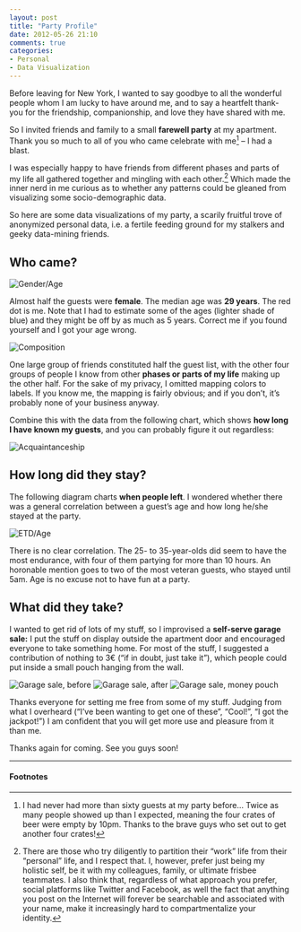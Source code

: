 ```yaml
---
layout: post
title: "Party Profile"
date: 2012-05-26 21:10
comments: true
categories: 
- Personal
- Data Visualization
---
```

Before leaving for New York, I wanted to say goodbye to all the wonderful people whom I am lucky to have around me, and to say a heartfelt thank-you for the friendship, companionship, and love they have shared with me.

So I invited friends and family to a small **farewell party** at my apartment. Thank you so much to all of you who came celebrate with me[^1] – I had a blast.

I was especially happy to have friends from different phases and parts of my life all gathered together and mingling with each other.[^2] Which made the inner nerd in me curious as to whether any patterns could be gleaned from visualizing some socio-demographic data.

So here are some data visualizations of my party, a scarily fruitful trove of anonymized personal data, i.e. a fertile feeding ground for my stalkers and geeky data-mining friends.

Who came?
------
![Gender/Age](/images/in-posts/2012-05/Party-gender-age.png)

Almost half the guests were **female**. The median age was **29 years**. The red dot is me. Note that I had to estimate some of the ages (lighter shade of blue) and they might be off by as much as 5 years. Correct me if you found yourself and I got your age wrong.

![Composition](/images/in-posts/2012-05/Party-composition.png)

One large group of friends constituted half the guest list, with the other four groups of people I know from other **phases or parts of my life** making up the other half. For the sake of my privacy, I omitted mapping colors to labels. If you know me, the mapping is fairly obvious; and if you don’t, it’s probably none of your business anyway.

Combine this with the data from the following chart, which shows **how long I have known my guests**, and you can probably figure it out regardless:

![Acquaintanceship](/images/in-posts/2012-05/Party-acquaintanceship-age.png)

How long did they stay?
-----
The following diagram charts **when people left**. I wondered whether there was a general correlation between a guest’s age and how long he/she stayed at the party.

![ETD/Age](/images/in-posts/2012-05/Party-ETD-age.png)

There is no clear correlation. The 25- to 35-year-olds did seem to have the most endurance, with four of them partying for more than 10 hours. An horonable mention goes to two of the most veteran guests, who stayed until 5am. Age is no excuse not to have fun at a party.

What did they take?
-----
I wanted to get rid of lots of my stuff, so I improvised a **self-serve garage sale:** I put the stuff on display outside the apartment door and encouraged everyone to take something home. For most of the stuff, I suggested a contribution of nothing to 3€ (“if in doubt, just take it”), which people could put inside a small pouch hanging from the wall.

![Garage sale, before](/images/in-posts/2012-05/Flohmarkt-before.jpg)
![Garage sale, after](/images/in-posts/2012-05/Flohmarkt-after.jpg)
![Garage sale, money pouch](/images/in-posts/2012-05/Flohmarkt-Klingelbeutel.jpg)

Thanks everyone for setting me free from some of my stuff. Judging from what I overheard (“I’ve been wanting to get one of these”, “Cool!”, “I got the jackpot!”) I am confident that you will get more use and pleasure from it than me.

Thanks again for coming. See you guys soon!

-----------
#### Footnotes
[^1]: I had never had more than sixty guests at my party before… Twice as many people showed up than I expected, meaning the four crates of beer were empty by 10pm. Thanks to the brave guys who set out to get another four crates!
[^2]: There are those who try diligently to partition their “work” life from their “personal” life, and I respect that. I, however, prefer just being my holistic self, be it with my colleagues, family, or ultimate frisbee teammates. I also think that, regardless of what approach you prefer, social platforms like Twitter and Facebook, as well the fact that anything you post on the Internet will forever be searchable and associated with your name, make it increasingly hard to compartmentalize your identity.
[^3]: I had to guess most of the departure times, so things might be a bit off… Take my “analysis” with a healthy dose of salt – as you should anyway.
